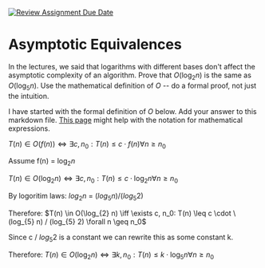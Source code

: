 [![Review Assignment Due Date](https://classroom.github.com/assets/deadline-readme-button-24ddc0f5d75046c5622901739e7c5dd533143b0c8e959d652212380cedb1ea36.svg)](https://classroom.github.com/a/fbkbKZ5N)
# Asymptotic Equivalences

In the lectures, we said that logarithms with different bases don't affect the
asymptotic complexity of an algorithm. Prove that $O(\log_{2} n)$ is the same as
$O(\log_{5} n)$. Use the mathematical definition of $O$ -- do a formal proof,
not just the intuition.

I have started with the formal definition of $O$ below. Add your answer to this
markdown file. [This
page](https://docs.github.com/en/get-started/writing-on-github/working-with-advanced-formatting/writing-mathematical-expressions)
might help with the notation for mathematical expressions.

$T(n) \in O(f(n)) \iff \exists c, n_0: T(n) \leq c \cdot f(n) \forall n \geq n_0$

Assume f(n) = $\log_{2} n$

$T(n) \in O(\log_{2} n) \iff \exists c, n_0: T(n) \leq c \cdot \log_{2} n \forall n \geq n_0$

By logoritim laws: $log_{2} n$ = $(log_{5} n) / (log_{5} 2)$

Therefore: $T(n) \in O(\log_{2} n) \iff \exists c, n_0: T(n) \leq c \cdot \(log_{5} n) / (log_{5} 2) \forall n \geq n_0$

Since c / $log_{5} 2$ is a constant we can rewrite this as some constant k.

Therefore: $T(n) \in O(\log_{2} n) \iff \exists k, n_0: T(n) \leq k \cdot \log_{5} n \forall n \geq n_0$
